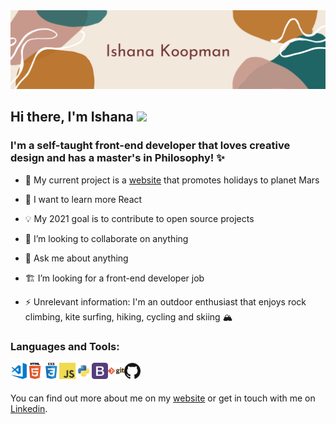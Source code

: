 <img src="https://github.com/Ishanax/Ishanax/blob/main/BannerGithub.png">

## Hi there, I'm Ishana <img src="https://raw.githubusercontent.com/MartinHeinz/MartinHeinz/master/wave.gif" width="30px">

### I'm a self-taught front-end developer that loves creative design and has a master's in Philosophy! ✨


- :rocket: My current project is a [website](https://ishanax.github.io/HolidayOnMars) that promotes holidays to planet Mars
- 🌱 I want to learn more React
- :bulb: My 2021 goal is to contribute to open source projects
- 👯 I’m looking to collaborate on anything
- :speech_balloon: Ask me about anything
- :building_construction: I’m looking for a front-end developer job 

- ⚡ Unrelevant information: I'm an outdoor enthusiast that enjoys rock climbing, kite surfing, hiking, cycling and skiing :mountain_snow:

### Languages and Tools:

<img align="left" alt="Visual Studio Code" width="26px" src="https://raw.githubusercontent.com/github/explore/80688e429a7d4ef2fca1e82350fe8e3517d3494d/topics/visual-studio-code/visual-studio-code.png" />
<img align="left" alt="HTML5" width="26px" src="https://raw.githubusercontent.com/github/explore/80688e429a7d4ef2fca1e82350fe8e3517d3494d/topics/html/html.png" />
<img align="left" alt="CSS3" width="26px" src="https://raw.githubusercontent.com/github/explore/80688e429a7d4ef2fca1e82350fe8e3517d3494d/topics/css/css.png" />
<img align="left" alt="JavaScript" width="26px" src="https://raw.githubusercontent.com/github/explore/80688e429a7d4ef2fca1e82350fe8e3517d3494d/topics/javascript/javascript.png" />
<img align="left" alt="Python" width="26px" src="https://raw.githubusercontent.com/github/explore/80688e429a7d4ef2fca1e82350fe8e3517d3494d/topics/python/python.png" />
<img align="left" alt="Bootstrap" width="26px" src="https://raw.githubusercontent.com/github/explore/80688e429a7d4ef2fca1e82350fe8e3517d3494d/topics/bootstrap/bootstrap.png" />
<img align="left" alt="Git" width="26px" src="https://raw.githubusercontent.com/github/explore/80688e429a7d4ef2fca1e82350fe8e3517d3494d/topics/git/git.png" />
<img align="left" alt="GitHub" width="26px" src="https://raw.githubusercontent.com/github/explore/78df643247d429f6cc873026c0622819ad797942/topics/github/github.png" /> <br /><br />



You can find out more about me on my [website](https://ishanax.github.io/ishanacv.github.io/) 
or get in touch with me on [Linkedin](https://www.linkedin.com/in/ishana-koopman-a63683b9/).
